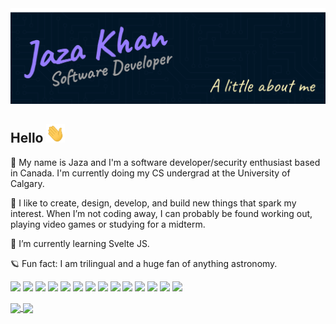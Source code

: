<img src="https://github.com/jaza-k/jaza-k/blob/main/main-cover.png"/>

## Hello <img src="https://github.com/jaza-k/jaza-k/blob/main/wave.gif" width="30px" height="30px" />

🍁 My name is Jaza and I'm a software developer/security enthusiast based in Canada. I'm currently doing my CS undergrad at the University of Calgary.

🦋 I like to create, design, develop, and build new things that spark my interest. When I’m not coding away, I can probably be found working out, playing video games or studying for a midterm.

🌱 I’m currently learning Svelte JS.

🪐 Fun fact: I am trilingual and a huge fan of anything astronomy.

<p>
    <img src="https://img.shields.io/badge/OS-Ubuntu-E95420?style=flat&logo=ubuntu&logoColor=white&color=8876D1"/>
    <img src="https://img.shields.io/badge/OS-Kali-557C94?style=flat&logo=kali-linux&logoColor=white&color=8876D1"/>
    <img src="https://img.shields.io/badge/Editor-VS_Code-0078D4?style=flat&logo=visual%20studio%20code&logoColor=white&color=8876D1"/>
    <img src="https://img.shields.io/badge/Editor-Vim-%2311AB00.svg?&style=flat&logo=vim&logoColor=white&color=8876D1">
    <img src="https://img.shields.io/badge/Shell-Bash-4EAA25?style=flat&logo=GNU%20Bash&logoColor=white&color=8876D1">
    <img src="https://img.shields.io/badge/Code-React-20232A?style=flat&logo=react&logoColor=white&color=8876D1"/>
    <img src="https://img.shields.io/badge/Code-Tailwind-38B2AC?style=flat&logo=tailwind-css&logoColor=white&color=8876D1"/>
    <img src="https://img.shields.io/badge/Code-TypeScript-007ACC?style=flat&logo=typescript&logoColor=white&color=8876D1"/>
    <img src="https://img.shields.io/badge/Code-Python-3776AB?style=flat&logo=python&logoColor=white&color=8876D1"/>
    <img src="https://img.shields.io/badge/Tools-Git-F44D27?style=flat&logo=Git&logoColor=white&color=8876D1"/>
    <img src="https://img.shields.io/badge/Tools-Trello-0052CC?style=flat&logo=trello&logoColor=white&color=8876D1"/>
    <img src="https://img.shields.io/badge/Tools-Figma-F24E1E?style=flat&logo=figma&logoColor=white&color=8876D1">
    <img src="https://img.shields.io/badge/Cloud-Netlify-00C7B7?style=flat&logo=netlify&logoColor=white&color=8876D1"/>
    <img src="https://img.shields.io/badge/Contact-ProtonMail-8B89CC?style=flat&logo=protonmail&logoColor=white&color=8876D1"/>
</p>

<a href="https://github.com/anuraghazra/github-readme-stats">
  <img align="center" src="https://github-readme-stats.vercel.app/api?username=jaza-k&show_icons=true&include_all_commits=true&theme=nightowl&count_private=true&hide=stars,issues&hide_rank=true" />
</a>
<a href="https://github.com/anuraghazra/github-readme-stats">
  <img align="center" src="https://github-readme-stats.vercel.app/api/top-langs/?username=jaza-k&layout=compact&theme=nightowl&langs_count=6&hide=assembly" />
</a
